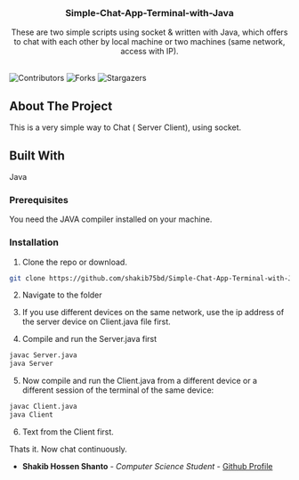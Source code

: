 <br/>
<p align="center">
  <h3 align="center">Simple-Chat-App-Terminal-with-Java</h3>

  <p align="center">
    These are two simple scripts using socket & written with Java, which offers to chat with each other by local machine or two machines (same network, access with IP).
    <br/>
    <br/>
  </p>
</p>

![Contributors](https://img.shields.io/github/contributors/shakib75bd/Simple-Chat-App-Terminal-with-Java?color=dark-green) ![Forks](https://img.shields.io/github/forks/shakib75bd/Simple-Chat-App-Terminal-with-Java?style=social) ![Stargazers](https://img.shields.io/github/stars/shakib75bd/Simple-Chat-App-Terminal-with-Java?style=social) 

## About The Project

This is a very simple way to Chat ( Server Client), using socket.



## Built With

Java


### Prerequisites

You need the JAVA compiler installed on your machine.


### Installation

1. Clone the repo or download.

```sh
git clone https://github.com/shakib75bd/Simple-Chat-App-Terminal-with-Java
```

2. Navigate to the folder

3. If you use different devices on the same network, use the ip address of the server device on Client.java file first.


4. Compile and run the Server.java first

```sh
javac Server.java
java Server
```

5. Now compile and run the Client.java from a different device or a different session of the terminal of the same device:

```sh
javac Client.java
java Client
```

6. Text from the Client first.

Thats it. Now chat continuously.




* **Shakib Hossen Shanto** - *Computer Science Student* - [Github Profile](https://github.com/shakib75bd) 

